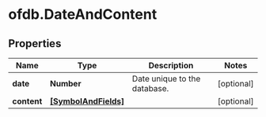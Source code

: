# ofdb.DateAndContent

## Properties

Name | Type | Description | Notes
------------ | ------------- | ------------- | -------------
**date** | **Number** | Date unique to the database. | [optional] 
**content** | [**[SymbolAndFields]**](SymbolAndFields.md) |  | [optional] 


